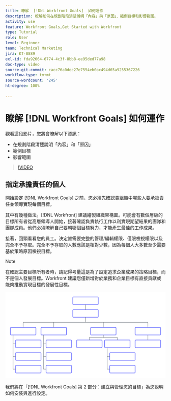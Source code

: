 ```yaml
---
title: 瞭解  [!DNL Workfront Goals]  如何運作
description: 瞭解如何在規劃階段清楚說明「內容」與「原因」、範例目標和影響範圍。
activity: use
feature: Workfront Goals,Get Started with Workfront
type: Tutorial
role: User
level: Beginner
team: Technical Marketing
jira: KT-8889
exl-id: fda92664-6774-4c3f-8bb8-ee95ded77a98
doc-type: video
source-git-commit: cacc76a0dec27e7554eb0ac494d65a9255367226
workflow-type: tm+mt
source-wordcount: '245'
ht-degree: 100%

---
```


# 瞭解 [!DNL Workfront Goals] 如何運作

觀看這段影片，您將會瞭解以下資訊：

* 在規劃階段清楚說明「內容」和「原因」
* 範例目標
* 影響範圍

>[!VIDEO](https://video.tv.adobe.com/v/335183/?quality=12&learn=on)

## 指定承擔責任的個人

開始設定 [!DNL Workfront Goals] 之前，您必須先確認貴組織中哪些人要承擔責任並領導實現每個目標。

其中有幾種做法。[!DNL Workfront] 建議繪製組織架構圖。可能會有數個層級的目標所有者從高層領導人開始，接著確認負責執行工作以利實現期望結果的團隊和團隊成員。他們必須瞭解自己要朝哪個目標努力，才能產生最佳的工作成果。

接著，回頭看看您的員工。決定誰需要完整的管理/編輯權限、僅限檢視權限以及完全不予存取。完全不予存取的人數應該是相對少數，因為每個人大多數至少需要基於策略原因檢視目標。

>[!NOTE]
>
>在確認主要目標所有者時，請記得考量這是為了設定追求企業成果的策略目標，而不是個人發展目標。Workfront 建議您僅新增對於業務和企業目標有直接貢獻或能夠推動實現目標的發展性目標。

![空白組織架構圖](assets/01-workfront-goals-blank-org-chart.png)

我們將在「[!DNL Workfront Goals] 第 2 部分：建立與管理您的目標」為您說明如何安裝與進行設定。

<!--
URL for part 2 reference above
-->
